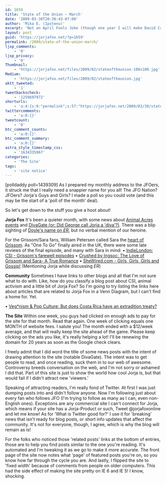 ```yaml
---
id: 1659
title: 'State of the Union — March'
date: '2009-03-30T20:30:43-07:00'
author: 'Mika E. (Ipstenu)'
excerpt: 'Not an April Fools Joke (though one year I will make David Caruso: Online). Read a summary of last month for Jorja, JFO and everyone else.'
layout: post
guid: 'https://jorjafox.net/?p=1659'
permalink: /2009/state-of-the-union-march/
ljxp_comments:
    - '0'
ljxp_privacy:
    - '0'
Thumbnail:
    - 'https://jorjafox.net/files/2009/02/stateoftheunion-100x100.jpg'
Medium:
    - 'https://jorjafox.net/files/2009/02/stateoftheunion.jpg'
aktt_tweeted:
    - '1'
tweetbackscheck:
    - '1259697972'
shorturls:
    - 'a:4:{s:9:"permalink";s:57:"https://jorjafox.net/2009/03/30/state-of-the-union-march/";s:7:"tinyurl";s:25:"http://tinyurl.com/cuxndg";s:4:"isgd";s:18:"http://is.gd/5340q";s:5:"bitly";s:20:"http://bit.ly/84IQM4";}'
twittercomments:
    - 'a:0:{}'
tweetcount:
    - '0'
btc_comment_counts:
    - 'a:0:{}'
btc_comment_summary:
    - 'a:0:{}'
astra_style_timestamp_css:
    - '1634335967'
categories:
    - 'The Site'
tags:
    - 'site notice'
---
```


<span class="alignright">[polldaddy poll=1439309]</span> As I prepared my monthly address to the JFOers, it struck me that I really need a snappier name for you all!  The JFO Nation?  JFOers? Jorja's Guys and Girls? I made a poll so you could vote (and this may be the start of a 'poll of the month' deal).

So let's get down to the stuff you give a hoot about!

**Jorja Fox**
It's been a quieter month, with some news about <a href="https://jorjafox.net/2009/03/03/animal-acres-updates/">Animal Acres events</a> and <a href="https://jorjafox.net/2009/03/04/did-george-eads-call-jorja-a-diva/">DivaGate (or: Did George call Jorja a 'diva'?)</a>.  There was a blip sighting of <a href="https://jorjafox.net/2009/03/22/doyle-sighted-again/">Doyle's name on _ER_</a>, but no verbal mention of our heroine.

For the Grissom/Sara fans, William Petersen called Sara the <a href="https://jorjafox.net/2009/03/11/petersen-sara-is-the-heart-of-grissom/">heart of Grissom</a>.  As "One To Go" finally aired in the UK, there were some late reviews of the final episode, and many with Sara in mind:
&bull; <a href="http://www.indielondon.co.uk/TV-Review/csi-grissom-s-farewell-episodes">IndieLondon: CSI - Grissom's farewell episodes</a>
&bull; <a href="http://crushedwithkisses.blogspot.com/2009/03/love-of-grissom-and-sara-true-romance.html">Crushed by Ingsoc: The Love of Grissom and Sara- A True Romance</a>
&bull; <a href="http://www.shewired.com/Article.cfm?ID=22058">SheWired.com - Girls, Girls, Girls and Gossip!</a> (Mentioning Jorja while discussing _ER_)

**Community**
Sometimes I have links to other blogs and all that I'm not sure what to do with. Like, how do you classify a blog post about CSI, animal activism and a little bit of Jorja Fox?  So I'm going to try listing the links here about articles that are related to Jorja Fox in a Venn Diagram, but I can't find a home for. Yet.

&bull; <a href="http://www.easyvegan.info/2009/03/12/vegnism-pop-culture-but-does-costa-rica-have-an-extradition-treaty/">Veg*nism & Pop Culture: But does Costa Rica have an extradition treaty?</a>

**The Site**
Within one week, you guys had clicked on enough ads to pay for the site for that month.  Read that again. One week of clicking equals one MONTH of website fees. I salute you! The month ended with a $12/week average, and that will really keep the site ahead of the game. Please keep clicking on the ads you like, it's really helping a lot! I'll be renewing the domain for 20 years as soon as the Google check clears.

I freely admit that I did word the title of some news posts with the intent of drawing attention to the site (notable DivaGate).  The intent was to get people to read, and once reading, suck them in to our web of awesome.  Controversy breeds conversation on the web, and I'm not sorry or ashamed I did that.  Part of this site is just to show the world how cool Jorja is, but that would fail if I didn't attract new 'viewers.'

Speaking of attracting readers, I'm really fond of Twitter.  At first I was just dumping posts into and didn't follow anyone. Now I'm following just about every fan who follows JFO (I'm trying to follow as many as I can, even non-English ones). Exceptions are any commercial site I can't connect for Jorja, which means if your site has a Jorja-Product or such, Tweet @jorjafoxonline and let me know!  As for 'What is Twitter good for?'  I use it for 'breaking' news that isn't ready for blog posts, or short info updates that affect the community. It's not for everyone, though, I agree, which is why the blog will remain as is!

For the folks who noticed those 'related posts' links at the bottom of entries, those are to help you find posts similar to the one you're reading.  It's automated and I'm tweaking it as we go to make it more accurate. The front page of the site now notes what 'page' of featured posts you're on, so you know how far through the cycle you are. And lastly, I flipped the site to 'fixed width' because of comments from people on older computers.  This had the side effect of making the site pretty on IE 6 and IE 5! I know, shocking.
